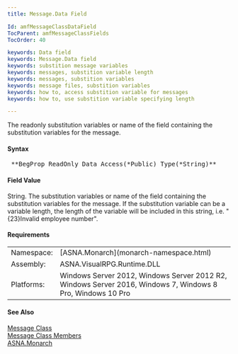```yaml
---
title: Message.Data Field

Id: amfMessageClassDataField
TocParent: amfMessageClassFields
TocOrder: 40

keywords: Data field
keywords: Message.Data field
keywords: substition message variables
keywords: messages, substition variable length
keywords: messages, substition variables
keywords: message files, substition variables
keywords: how to, access substition variable for messages
keywords: how to, use substition variable specifying length

---
```


The readonly substitution variables or name of the field containing the substitution variables for the message.

#### Syntax
<pre class="prettyprint"> **BegProp ReadOnly Data Access(*Public) Type(*String)** </pre>

#### Field Value
String. The substitution variables or name of the field containing the substitution variables for the message. If the substitution variable can be a variable length, the length of the variable will be included in this string, i.e. "{23}Invalid employee number". 
<!-- start -->

#### Requirements
<table class="dttable" cellspacing="0" cellpadding="4" width="60%">
           <colgroup>
            <col width="15%" style="font-weight:bold" />
            <col width="85%" />
          </colgroup>
          <tr>
            <td>Namespace:</td>
            <td>[ASNA.Monarch](monarch-namespace.html)</td>
          </tr>
          <tr>
            <td>Assembly:</td>
            <td>ASNA.VisualRPG.Runtime.DLL</td>
          </tr>
         <tr>
            <td>Platforms:</td>
            <td> Windows Server 2012, Windows Server 2012 R2, Windows Server 2016, Windows 7, Windows 8 Pro, Windows 10 Pro</td>
         </tr>
</table>

<!-- end -->

#### See Also
[Message Class](message-class.html) <br /> [Message Class Members](message-class-members.html) <br /> [ASNA.Monarch ](monarch-namespace.html)
